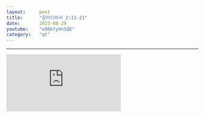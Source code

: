 ```yaml
---
layout:     post
title:      "갈라디아서 2:11-21"
date:       2023-08-29
youtube:    "e98kty9nSQE"
category:   "qt"
---
```


<hr>
<div class="youtube">
    <iframe src="https://www.youtube.com/embed/e98kty9nSQE" title="YouTube video player" frameborder="0" allow="accelerometer; autoplay; clipboard-write; encrypted-media; gyroscope; picture-in-picture; web-share" allowfullscreen></iframe>
</div>